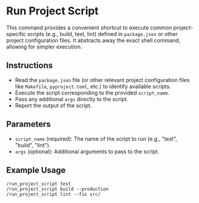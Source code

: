 # Run Project Script

This command provides a convenient shortcut to execute common project-specific scripts (e.g., build, test, lint) defined in `package.json` or other project configuration files. It abstracts away the exact shell command, allowing for simpler execution.

## Instructions

- Read the `package.json` file (or other relevant project configuration files like `Makefile`, `pyproject.toml`, etc.) to identify available scripts.
- Execute the script corresponding to the provided `script_name`.
- Pass any additional `args` directly to the script.
- Report the output of the script.

## Parameters

- `script_name` (required): The name of the script to run (e.g., "test", "build", "lint").
- `args` (optional): Additional arguments to pass to the script.

## Example Usage

```
/run_project_script test
/run_project_script build --production
/run_project_script lint --fix src/
```
